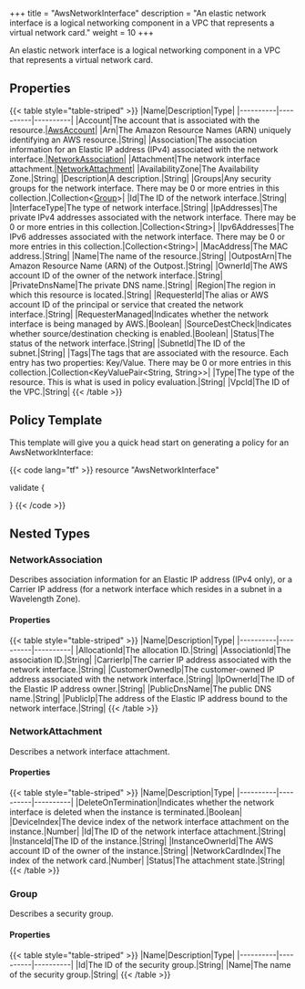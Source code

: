 +++
title = "AwsNetworkInterface"
description = "An elastic network interface is a logical networking component in a VPC that represents a virtual network card."
weight = 10
+++

An elastic network interface is a logical networking component in a VPC that represents a virtual network card.

## Properties
{{< table style="table-striped" >}}
|Name|Description|Type|
|----------|----------|----------|
|Account|The account that is associated with the resource.|[AwsAccount](/docs/aws/resources/awsaccount/)|
|Arn|The Amazon Resource Names (ARN) uniquely identifying an AWS resource.|String|
|Association|The association information for an Elastic IP address (IPv4) associated with the network interface.|[NetworkAssociation](#networkassociation)|
|Attachment|The network interface attachment.|[NetworkAttachment](#networkattachment)|
|AvailabilityZone|The Availability Zone.|String|
|Description|A description.|String|
|Groups|Any security groups for the network interface. There may be 0 or more entries in this collection.|Collection\<[Group](#group)>|
|Id|The ID of the network interface.|String|
|InterfaceType|The type of network interface.|String|
|IpAddresses|The private IPv4 addresses associated with the network interface. There may be 0 or more entries in this collection.|Collection\<String>|
|Ipv6Addresses|The IPv6 addresses associated with the network interface. There may be 0 or more entries in this collection.|Collection\<String>|
|MacAddress|The MAC address.|String|
|Name|The name of the resource.|String|
|OutpostArn|The Amazon Resource Name (ARN) of the Outpost.|String|
|OwnerId|The AWS account ID of the owner of the network interface.|String|
|PrivateDnsName|The private DNS name.|String|
|Region|The region in which this resource is located.|String|
|RequesterId|The alias or AWS account ID of the principal or service that created the network interface.|String|
|RequesterManaged|Indicates whether the network interface is being managed by AWS.|Boolean|
|SourceDestCheck|Indicates whether source/destination checking is enabled.|Boolean|
|Status|The status of the network interface.|String|
|SubnetId|The ID of the subnet.|String|
|Tags|The tags that are associated with the resource. Each entry has two properties: Key/Value. There may be 0 or more entries in this collection.|Collection\<KeyValuePair<String, String>>|
|Type|The type of the resource. This is what is used in policy evaluation.|String|
|VpcId|The ID of the VPC.|String|
{{< /table >}}

## Policy Template
This template will give you a quick head start on generating a policy for an AwsNetworkInterface:

{{< code lang="tf" >}}
resource "AwsNetworkInterface"

validate {

}
{{< /code >}}
## Nested Types
### NetworkAssociation
Describes association information for an Elastic IP address (IPv4 only), or a Carrier IP address (for a network interface which resides in a subnet in a Wavelength Zone).

#### Properties
{{< table style="table-striped" >}}
|Name|Description|Type|
|----------|----------|----------|
|AllocationId|The allocation ID.|String|
|AssociationId|The association ID.|String|
|CarrierIp|The carrier IP address associated with the network interface.|String|
|CustomerOwnedIp|The customer-owned IP address associated with the network interface.|String|
|IpOwnerId|The ID of the Elastic IP address owner.|String|
|PublicDnsName|The public DNS name.|String|
|PublicIp|The address of the Elastic IP address bound to the network interface.|String|
{{< /table >}}

### NetworkAttachment
Describes a network interface attachment.

#### Properties
{{< table style="table-striped" >}}
|Name|Description|Type|
|----------|----------|----------|
|DeleteOnTermination|Indicates whether the network interface is deleted when the instance is terminated.|Boolean|
|DeviceIndex|The device index of the network interface attachment on the instance.|Number|
|Id|The ID of the network interface attachment.|String|
|InstanceId|The ID of the instance.|String|
|InstanceOwnerId|The AWS account ID of the owner of the instance.|String|
|NetworkCardIndex|The index of the network card.|Number|
|Status|The attachment state.|String|
{{< /table >}}

### Group
Describes a security group.

#### Properties
{{< table style="table-striped" >}}
|Name|Description|Type|
|----------|----------|----------|
|Id|The ID of the security group.|String|
|Name|The name of the security group.|String|
{{< /table >}}

